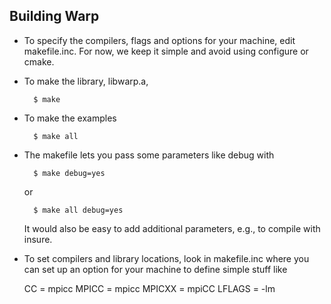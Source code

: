 ## Building Warp

-  To specify the compilers, flags and options for your machine, edit
   makefile.inc.  For now, we keep it simple and avoid using configure or
   cmake.

-  To make the library, libwarp.a,
   
         $ make

-  To make the examples
   
         $ make all

-  The makefile lets you pass some parameters like debug with 
   
         $ make debug=yes
   
   or
   
         $ make all debug=yes
   
   It would also be easy to add additional parameters, e.g., to compile with
   insure.  


- To set compilers and library locations, look in makefile.inc
  where you can set up an option for your machine to define simple
  stuff like

    CC = mpicc
    MPICC = mpicc
    MPICXX = mpiCC
    LFLAGS = -lm
